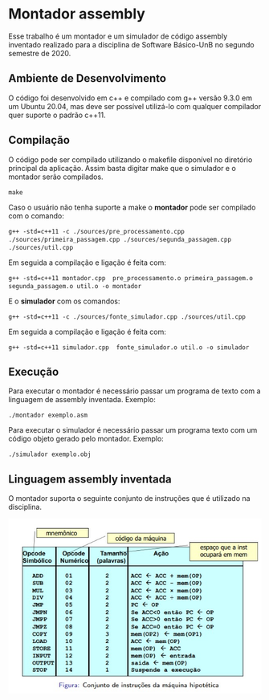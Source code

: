 # Montador assembly

Esse trabalho é um montador e um simulador de código assembly inventado realizado para a disciplina de Software Básico-UnB no segundo semestre de 2020.

## Ambiente de Desenvolvimento
O código foi desenvolvido em c++ e compilado com g++ versão 9.3.0 em um Ubuntu 20.04, mas deve ser possível utilizá-lo com qualquer compilador quer suporte o padrão c++11.


## Compilação

O código pode ser compilado utilizando o makefile disponível no diretório principal da aplicação. Assim basta digitar make que o simulador e o montador serão compilados. 
```
make
```

Caso o usuário não tenha suporte a make o **montador** pode ser compilado com o comando:

```
g++ -std=c++11 -c ./sources/pre_processamento.cpp ./sources/primeira_passagem.cpp ./sources/segunda_passagem.cpp ./sources/util.cpp
```

Em seguida a compilação e ligação é feita com:

```
g++ -std=c++11 montador.cpp  pre_processamento.o primeira_passagem.o segunda_passagem.o util.o -o montador
```

E o **simulador** com os comandos:
```
g++ -std=c++11 -c ./sources/fonte_simulador.cpp ./sources/util.cpp
```
Em seguida a compilação e ligação é feita com:
```
g++ -std=c++11 simulador.cpp  fonte_simulador.o util.o -o simulador
```

## Execução
Para executar o montador é necessário passar um programa de texto com a linguagem de assembly inventada. Exemplo:
```
./montador exemplo.asm
```

Para executar o simulador é necessário passar um programa texto com um código objeto gerado pelo montador. Exemplo:
```
./simulador exemplo.obj
```

## Linguagem assembly inventada

O montador suporta o seguinte conjunto de instruções que é utilizado na disciplina.

![Tabela assembly inventado](assets/assembly_inventado.jpeg)
